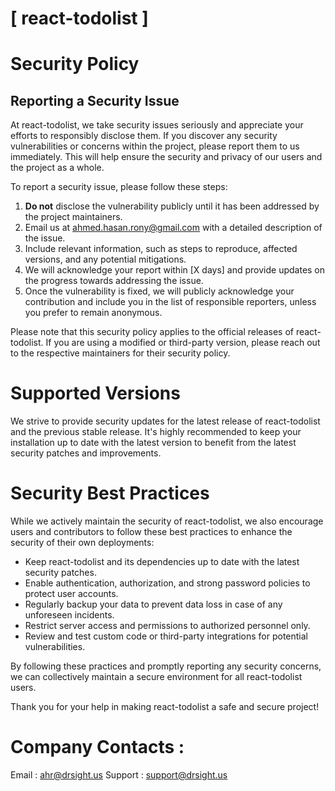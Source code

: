 # [ react-todolist ]

# Security Policy

## Reporting a Security Issue

At react-todolist, we take security issues seriously and appreciate your efforts to responsibly disclose them. If you discover any security vulnerabilities or concerns within the project, please report them to us immediately. This will help ensure the security and privacy of our users and the project as a whole.

To report a security issue, please follow these steps:

1. **Do not** disclose the vulnerability publicly until it has been addressed by the project maintainers.
2. Email us at [ahmed.hasan.rony@gmail.com](mailto:ahmed.hasan.rony@gmail.com) with a detailed description of the issue.
3. Include relevant information, such as steps to reproduce, affected versions, and any potential mitigations.
4. We will acknowledge your report within [X days] and provide updates on the progress towards addressing the issue.
5. Once the vulnerability is fixed, we will publicly acknowledge your contribution and include you in the list of responsible reporters, unless you prefer to remain anonymous.

Please note that this security policy applies to the official releases of react-todolist. If you are using a modified or third-party version, please reach out to the respective maintainers for their security policy.

# Supported Versions

We strive to provide security updates for the latest release of react-todolist and the previous stable release. It's highly recommended to keep your installation up to date with the latest version to benefit from the latest security patches and improvements.

# Security Best Practices

While we actively maintain the security of react-todolist, we also encourage users and contributors to follow these best practices to enhance the security of their own deployments:

- Keep react-todolist and its dependencies up to date with the latest security patches.
- Enable authentication, authorization, and strong password policies to protect user accounts.
- Regularly backup your data to prevent data loss in case of any unforeseen incidents.
- Restrict server access and permissions to authorized personnel only.
- Review and test custom code or third-party integrations for potential vulnerabilities.

By following these practices and promptly reporting any security concerns, we can collectively maintain a secure environment for all react-todolist users.

Thank you for your help in making react-todolist a safe and secure project!

# Company Contacts : 
Email : [ahr@drsight.us](mailto:ahr@drsight.us)
Support : [support@drsight.us](mailto:support@drsight.us)


